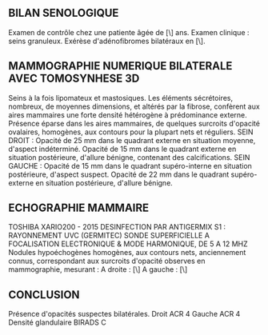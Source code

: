## BILAN SENOLOGIQUE
Examen de contrôle chez une patiente âgée de [\\] ans.
Examen clinique : seins granuleux.
Exérèse d'adénofibromes bilatéraux en [\\].

## MAMMOGRAPHIE NUMERIQUE BILATERALE AVEC TOMOSYNHESE 3D
Seins à la fois lipomateux et mastosiques.
Les éléments sécrétoires, nombreux, de moyennes dimensions, et altérés par la fibrose, confèrent aux aires mammaires une forte densité hétérogène à prédominance externe.
Présence éparse dans les aires mammaires, de quelques surcroits d'opacité ovalaires, homogènes, aux contours pour la plupart nets et réguliers.
SEIN DROIT :
Opacité de 25 mm dans le quadrant externe en situation moyenne, d'aspect indéterminé.
Opacité de 15 mm dans le quadrant externe en situation postérieure, d'allure bénigne, contenant des calcifications.
SEIN GAUCHE :
Opacité de 15 mm dans le quadrant supéro-interne en situation postérieure, d'aspect suspect.
Opacité de 22 mm dans le quadrant supéro-externe en situation postérieure, d'allure bénigne.

## ECHOGRAPHIE MAMMAIRE
TOSHIBA XARIO200 - 2015 DESINFECTION PAR ANTIGERMIX S1 : RAYONNEMENT UVC (GERMITEC)
SONDE SUPERFICIELLE A FOCALISATION ELECTRONIQUE & MODE HARMONIQUE, DE 5 A 12 MHZ
Nodules hypoéchogènes homogènes, aux contours nets, anciennement connus, correspondant aux surcroits d'opacité observes en mammographie, mesurant :
A droite :
[\\]
A gauche :
[\\]

## CONCLUSION
Présence d'opacités suspectes bilatérales.
Droit ACR 4 Gauche ACR 4
Densité glandulaire BIRADS C
